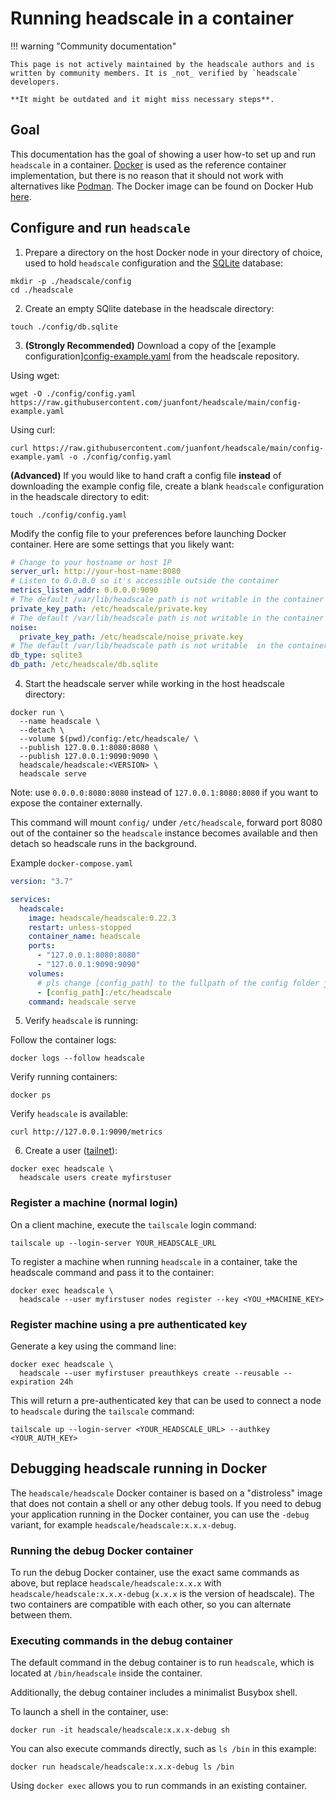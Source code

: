 # Running headscale in a container

!!! warning "Community documentation"

    This page is not actively maintained by the headscale authors and is
    written by community members. It is _not_ verified by `headscale` developers.

    **It might be outdated and it might miss necessary steps**.

## Goal

This documentation has the goal of showing a user how-to set up and run `headscale` in a container.
[Docker](https://www.docker.com) is used as the reference container implementation, but there is no reason that it should
not work with alternatives like [Podman](https://podman.io). The Docker image can be found on Docker Hub [here](https://hub.docker.com/r/headscale/headscale).

## Configure and run `headscale`

1. Prepare a directory on the host Docker node in your directory of choice, used to hold `headscale` configuration and the [SQLite](https://www.sqlite.org/) database:

```shell
mkdir -p ./headscale/config
cd ./headscale
```

2. Create an empty SQlite datebase in the headscale directory:

```shell
touch ./config/db.sqlite
```

3. **(Strongly Recommended)** Download a copy of the [example configuration][config-example.yaml](https://github.com/juanfont/headscale/blob/main/config-example.yaml) from the headscale repository.

Using wget:

```shell
wget -O ./config/config.yaml https://raw.githubusercontent.com/juanfont/headscale/main/config-example.yaml
```

Using curl:

```shell
curl https://raw.githubusercontent.com/juanfont/headscale/main/config-example.yaml -o ./config/config.yaml
```

**(Advanced)** If you would like to hand craft a config file **instead** of downloading the example config file, create a blank `headscale` configuration in the headscale directory to edit:

```shell
touch ./config/config.yaml
```

Modify the config file to your preferences before launching Docker container.
Here are some settings that you likely want:

```yaml
# Change to your hostname or host IP
server_url: http://your-host-name:8080
# Listen to 0.0.0.0 so it's accessible outside the container
metrics_listen_addr: 0.0.0.0:9090
# The default /var/lib/headscale path is not writable in the container
private_key_path: /etc/headscale/private.key
# The default /var/lib/headscale path is not writable in the container
noise:
  private_key_path: /etc/headscale/noise_private.key
# The default /var/lib/headscale path is not writable  in the container
db_type: sqlite3
db_path: /etc/headscale/db.sqlite
```

4. Start the headscale server while working in the host headscale directory:

```shell
docker run \
  --name headscale \
  --detach \
  --volume $(pwd)/config:/etc/headscale/ \
  --publish 127.0.0.1:8080:8080 \
  --publish 127.0.0.1:9090:9090 \
  headscale/headscale:<VERSION> \
  headscale serve

```

Note: use `0.0.0.0:8080:8080` instead of `127.0.0.1:8080:8080` if you want to expose the container externally.

This command will mount `config/` under `/etc/headscale`, forward port 8080 out of the container so the
`headscale` instance becomes available and then detach so headscale runs in the background.

Example `docker-compose.yaml`

```yaml
version: "3.7"

services:
  headscale:
    image: headscale/headscale:0.22.3
    restart: unless-stopped
    container_name: headscale
    ports:
      - "127.0.0.1:8080:8080"
      - "127.0.0.1:9090:9090"
    volumes:
      # pls change [config_path] to the fullpath of the config folder just created
      - [config_path]:/etc/headscale
    command: headscale serve

```

5. Verify `headscale` is running:

Follow the container logs:

```shell
docker logs --follow headscale
```

Verify running containers:

```shell
docker ps
```

Verify `headscale` is available:

```shell
curl http://127.0.0.1:9090/metrics
```

6. Create a user ([tailnet](https://tailscale.com/kb/1136/tailnet/)):

```shell
docker exec headscale \
  headscale users create myfirstuser
```

### Register a machine (normal login)

On a client machine, execute the `tailscale` login command:

```shell
tailscale up --login-server YOUR_HEADSCALE_URL
```

To register a machine when running `headscale` in a container, take the headscale command and pass it to the container:

```shell
docker exec headscale \
  headscale --user myfirstuser nodes register --key <YOU_+MACHINE_KEY>
```

### Register machine using a pre authenticated key

Generate a key using the command line:

```shell
docker exec headscale \
  headscale --user myfirstuser preauthkeys create --reusable --expiration 24h
```

This will return a pre-authenticated key that can be used to connect a node to `headscale` during the `tailscale` command:

```shell
tailscale up --login-server <YOUR_HEADSCALE_URL> --authkey <YOUR_AUTH_KEY>
```

## Debugging headscale running in Docker

The `headscale/headscale` Docker container is based on a "distroless" image that does not contain a shell or any other debug tools. If you need to debug your application running in the Docker container, you can use the `-debug` variant, for example `headscale/headscale:x.x.x-debug`.

### Running the debug Docker container

To run the debug Docker container, use the exact same commands as above, but replace `headscale/headscale:x.x.x` with `headscale/headscale:x.x.x-debug` (`x.x.x` is the version of headscale). The two containers are compatible with each other, so you can alternate between them.

### Executing commands in the debug container

The default command in the debug container is to run `headscale`, which is located at `/bin/headscale` inside the container.

Additionally, the debug container includes a minimalist Busybox shell.

To launch a shell in the container, use:

```
docker run -it headscale/headscale:x.x.x-debug sh
```

You can also execute commands directly, such as `ls /bin` in this example:

```
docker run headscale/headscale:x.x.x-debug ls /bin
```

Using `docker exec` allows you to run commands in an existing container.
